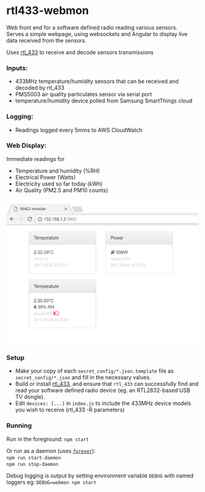 # rtl433-webmon
Web front end for a software defined radio reading various sensors.  
Serves a simple webpage, using websockets and Angular to display live
data received from the sensors.

Uses [rtl_433](https://github.com/merbanan/rtl_433) to receive and decode sensors transmissions

### Inputs:
- 433MHz temperature/humidity sensors that can be received and decoded by rtl_433
- PMS5003 air quality particulates sensor via serial port
- temperature/humidity device polled from Samsung SmartThings cloud

### Logging:
- Readings logged every 5mins to AWS CloudWatch

### Web Display:
Immediate readings for 
- Temperature and humidity (%RH)
- Electrical Power (Watts)
- Electricity used so far today (kWh)
- Air Quality (PM2.5 and PM10 counts)

![screenshot](./screenshot.png)

### Setup
- Make your copy of each `secret_config/*.json.template` file as `secret_config/*.json` and fill in the necessary values.
- Build or install [rtl_433](https://github.com/merbanan/rtl_433), and ensure that `rtl_433` can successfully find and read your software defined radio device (eg. an RTL2832-based USB TV dongle).
- Edit `devices: [...]` in `index.js` to include the 433MHz device models you wish to receive (rtl_433 -R parameters)

### Running
Run in the foreground: `npm start`

Or run as a daemon (uses [`forever`](https://github.com/foreverjs/forever)):  
`npm run start-daemon`  
`npm run stop-daemon`  

Debug logging is output by setting environment variable `DEBUG` with named loggers eg: `DEBUG=webmon npm start`
